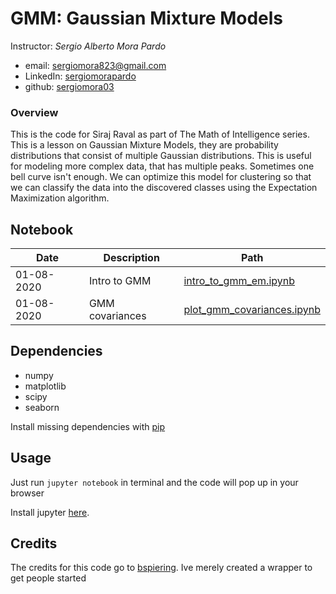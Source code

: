 # GMM: Gaussian Mixture Models

Instructor: _Sergio Alberto Mora Pardo_
* email: sergiomora823@gmail.com
* LinkedIn: [sergiomorapardo](https://www.linkedin.com/in/sergiomorapardo/)
* github: [sergiomora03](https://github.com/sergiomora03)

### Overview

This is the code for Siraj Raval as part of The Math of Intelligence series. 
This is a lesson on Gaussian Mixture Models, they are probability distributions that consist of multiple Gaussian distributions.
This is useful for modeling more complex data, that has multiple peaks. Sometimes one bell curve isn't enough. We can optimize
this model for clustering so that we can classify the data into the discovered classes using the Expectation Maximization
algorithm. 

## Notebook

|Date|Description|Path|
|----|-----------|----|
| 01-08-2020 |Intro to GMM|[intro_to_gmm_em.ipynb](https://nbviewer.jupyter.org/github/sergiomora03/Gaussian_Mixture_Models/blob/master/intro_to_gmm_%26_em.ipynb)|
| 01-08-2020 |GMM covariances|[plot_gmm_covariances.ipynb](https://nbviewer.jupyter.org/github/sergiomora03/GMM-Gaussian-Mixture-Models/blob/master/plot_gmm_covariances.ipynb)|

## Dependencies

* numpy 
* matplotlib
* scipy
* seaborn

Install missing dependencies with [pip](https://pip.pypa.io/en/stable/)

## Usage

Just run `jupyter notebook` in terminal and the code will pop up in your browser

Install jupyter [here](http://jupyter.readthedocs.io/en/latest/install.html).

## Credits

The credits for this code go to [bspiering](https://github.com/brianspiering). Ive merely created a wrapper to get people started

